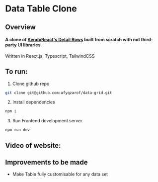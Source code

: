 # Data Table Clone

## Overview

#### A clone of [KendoReact's Detail Rows](https://www.telerik.com/kendo-react-ui/components/grid/rows/detail/) built from scratch with not third-party UI libraries

Written in React.js, Typescript, TailwindCSS

## To run:

1. Clone github repo

```bash
git clone git@github.com:afyqzarof/data-grid.git
```

2. Install dependencies

```bash
npm i
```

3. Run Frontend development server

```bash
npm run dev
```

## Video of website:

## Improvements to be made

- Make Table fully customisable for any data set